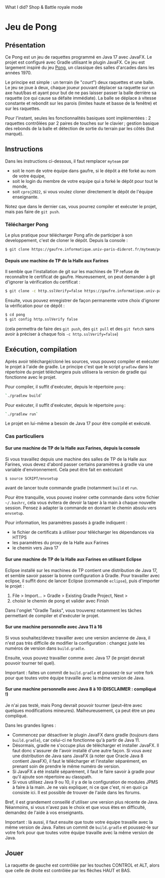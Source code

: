 What I did? Shop & Battle royale mode

# Jeu de Pong

## Présentation

Ce Pong est un jeu de raquettes programmé en Java 17 avec JavaFX. Le projet est configuré avec Gradle utilisant le plugin JavaFX. Ce jeu est largement inspiré du jeu [Pong](https://fr.wikipedia.org/wiki/Pong), un classique des salles d'arcades dans les années 1970.

Le principe est simple : un terrain (le "*court*") deux raquettes et une balle. Le jeu se joue à deux, chaque joueur pouvant déplacer sa raquette sur un axe haut/bas et ayant pour but de ne pas laisser passer la balle derrière sa raquette (ce qui cause sa défaite immédiate). La balle se déplace à vitesse constante et rebondit sur les parois (limites haute et basse de la fenêtre) et sur les raquettes.

Pour l'instant, seules les fonctionnalités basiques sont implémentées : 2 raquettes contrôlées par 2 paires de touches sur le clavier ; gestion basique des rebonds de la balle et détection de sortie du terrain par les côtés (but marqué).


## Instructions

Dans les instructions ci-dessous, il faut remplacer `myteam` par
- soit le nom de votre équipe dans gaufre, si le dépôt a été forké au nom de votre équipe,
- soit le login du membre de votre equipe qui a forké le dépôt pour tout le monde,
- soit `cproj2022`, si vous voulez cloner directement le dépôt de l'équipe enseignante.

Notez que dans le dernier cas, vous pourrez compiler et exécuter le projet, mais pas faire de `git push`.

### Télécharger Pong

Le plus pratique pour télécharger Pong afin de participer à son developpement, c'est de cloner le dépôt. Depuis la console :

```bash
$ git clone https://gaufre.informatique.univ-paris-diderot.fr/myteam/pong
```

#### Depuis une machine de TP de la Halle aux Farines

Il semble que l'installation de git sur les machines de TP refuse de reconnaître le certificat de gaufre. Heureusement, on peut demander à git d'ignorer la vérification du certificat :


```bash
$ git clone -c http.sslVerify=false https://gaufre.informatique.univ-paris-diderot.fr/myteam/pong
```

Ensuite, vous pouvez enregistrer de façon permanente votre choix d'ignorer la vérification pour ce dépôt :

```bash
$ cd pong
$ git config http.sslVerify false
```
(cela permettra de faire des `git push`, des `git pull` et des `git fetch` sans avoir à préciser à chaque fois `-c http.sslVerify=false`)
## Exécution, compilation

Après avoir téléchargé/cloné les sources, vous pouvez compiler et exécuter le projet à l'aide de gradle.
Le principe c'est que le script `gradlew` dans le répertoire du projet téléchargera puis utilisera la version de gradle qui fonctionne avec le projet.

Pour compiler, il suffit d'exécuter, depuis le répertoire `pong` :

```bash
`./gradlew build`
```

Pour exécuter, il suffit d'exécuter, depuis le répertoire `pong` :

```bash
`./gradlew run`
```



Le projet en lui-même a besoin de Java 17 pour être compilé et exécuté.
### Cas particuliers

#### Sur une machine de TP de la Halle aux Farines, depuis la console

Si vous travaillez depuis une machine des salles de TP de la Halle aux Farines, vous devez d'abord passer certains paramètres à gradle via une variable d'environnement. Cela peut être fait en exécutant 

```bash
$ source SCRIPT/envsetup
```

avant de lancer toute commande gradle (notamment `build` et `run`.

Pour être tranquille, vous pouvez insérer cette commande dans votre fichier `~/.bashrc`, cela vous évitera de devoir la taper à la main à chaque nouvelle session. Pensez à adapter la commande en donnant le chemin absolu vers `envsetup`.

Pour information, les paramètres passés à gradle indiquent :

- le fichier de certificats à utiliser pour télécharger les dépendances via HTTPS
- les paramètres du proxy de la Halle aux Farines
- le chemin vers Java 17

#### Sur une machine de TP de la Halle aux Farines en utilisant Eclipse

Eclipse installé sur les machines de TP contient une distribution de Java 17, et semble savoir passer la bonne configuration à Gradle. Pour travailler avec eclipse, il suffit donc de lancer Eclipse (commande `eclipse`), puis d'importer le projet :

1. File > Import... > Gradle > Existing Gradle Project, Next >
2. choisir le chemin de pong et valider avec Finish

Dans l'onglet "Gradle Tasks", vous trouverez notamment les tâches permettant de compiler et d'exécuter le projet.

#### Sur une machine personnelle avec Java 11 à 16

Si vous souhaitez/devez travailler avec une version ancienne de Java, il n'est pas très difficile de modifier la configuration : changez juste les numéros de version dans `build.gradle`.

Ensuite, vous pouvez travailler comme avec Java 17 (le projet devrait pouvoir tourner tel quel).

Important : faites un commit de `build.gradle` et poussez-le sur votre fork pour que toutes votre équipe travaille avec la même version de Java.

#### Sur une machine personnelle avec Java 8 à 10 (DISCLAIMER : compliqué !)

Je n'ai pas testé, mais Pong devrait pouvoir tourner (peut-être avec quelques modifications mineures). Malheureusement, ça peut être un peu compliqué.

Dans les grandes lignes :

- Commencez par désactiver le plugin JavaFX dans gradle (toujours dans `build.gradle`), car celui-ci ne fonctionne qu'à partir de Java 11. 
- Désormais, gradle ne s'occupe plus de télécharger et installer JavaFX. Il faut donc s'assurer de l'avoir installé d'une autre façon. Si vous avez une distribution de Java sans JavaFX (à noter que Oracle Java 8 contient JavaFX), il faut le télécharger et l'installer séparément, en prenant soin de prendre le même numéro de version.
- Si JavaFX a été installé séparément, il faut le faire savoir à gradle pour qu'il ajoute son répertoire au classpath.
- Si vous utilisez Java 9 ou 10, il y a de la configuration de modules JPMS à faire à la main. Je ne vais expliquer, ni ce que c'est, ni en quoi ça consiste ici. Il est possible de trouver de l'aide dans les forums.

Bref, il est grandement conseillé d'utiliser une version plus récente de Java. Néanmoins, si vous n'avez pas le choix et que vous êtes en difficulté, demandez de l'aide à vos enseignants.

Important : là aussi, il faut ensuite que toute votre équipe travaille avec la même version de Java. Faites un commit de `build.gradle` et poussez-le sur votre fork pour que toutes votre équipe travaille avec la même version de Java.

## Jouer

La raquette de gauche est contrôlée par les touches CONTROL et ALT, alors que celle de droite est contrôlée par les flèches HAUT et BAS.
